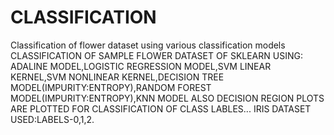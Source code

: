 # CLASSIFICATION
Classification of flower dataset using various classification models
CLASSIFICATION OF SAMPLE FLOWER DATASET OF SKLEARN USING:
ADALINE MODEL,LOGISTIC REGRESSION MODEL,SVM LINEAR KERNEL,SVM NONLINEAR KERNEL,DECISION TREE MODEL(IMPURITY:ENTROPY),RANDOM FOREST MODEL(IMPURITY:ENTROPY),KNN MODEL
ALSO DECISION REGION PLOTS ARE PLOTTED FOR CLASSIFICATION OF CLASS LABLES...
IRIS DATASET USED:LABELS-0,1,2.

